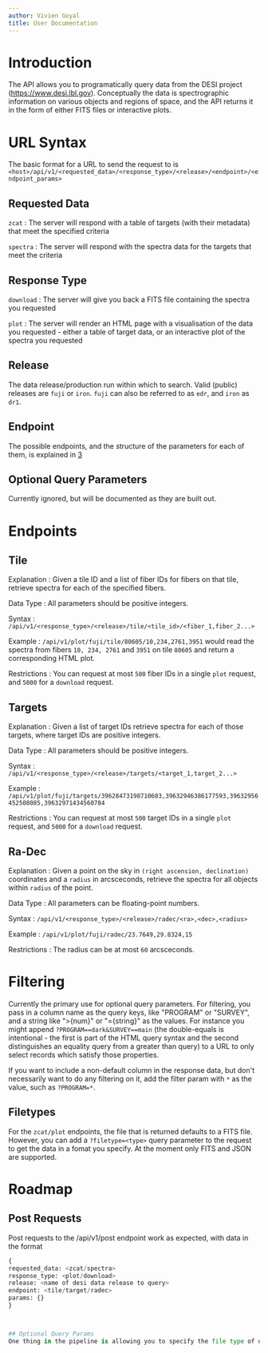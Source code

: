 ```yaml
---
author: Vivien Goyal
title: User Documentation
---
```


# Introduction

The API allows you to programatically query data from the DESI project (<https://www.desi.lbl.gov>). Conceptually the data is spectrographic information on various objects and regions of space, and the API returns it in the form of either FITS files or interactive plots.
# URL Syntax

The basic format for a URL to send the request to is `<host>/api/v1/<requested_data>/<response_type>/<release>/<endpoint>/<endpoint_params>`

## Requested Data

`zcat`
: The server will respond with a table of targets (with their metadata) that meet the specified criteria

`spectra`
: The server will respond with the spectra data for the targets that meet the criteria

## Response Type

`download`
: The server will give you back a FITS file containing the spectra you
requested

`plot`
: The server will render an HTML page with a visualisation of the data you requested - either a table of target data, or an interactive plot of the spectra you requested

## Release

The data release/production run within which to search. Valid (public) releases are `fuji` or `iron`. `fuji` can also be referred to as `edr`, and `iron` as `dr1`.

## Endpoint

The possible endpoints, and the structure of the parameters for each of
them, is explained in [3](#*Endpoints)

## Optional Query Parameters

Currently ignored, but will be documented as they are built out.

# Endpoints

## Tile

Explanation
: Given a tile ID and a list of fiber IDs for fibers on that tile,
retrieve spectra for each of the specified fibers.

Data Type
: All parameters should be positive integers.

Syntax
: `/api/v1/<response_type>/<release>/tile/<tile_id>/<fiber_1,fiber_2...>`

Example
: `/api/v1/plot/fuji/tile/80605/10,234,2761,3951` would
read the spectra from fibers `10, 234, 2761` and
`3951` on tile `80605` and return a
corresponding HTML plot.

Restrictions
: You can request at most `500` fiber IDs in a single
`plot` request, and `5000` for a
`download` request.

## Targets

Explanation
: Given a list of target IDs retrieve spectra for each of those
targets, where target IDs are positive integers.

Data Type
: All parameters should be positive integers.

Syntax
: `/api/v1/<response_type>/<release>/targets/<target_1,target_2...>`

Example
: `/api/v1/plot/fuji/targets/39628473198710603,39632946386177593,39632956452508085,39632971434560784`

Restrictions
: You can request at most `500` target IDs in a single
`plot` request, and `5000` for a
`download` request.

## Ra-Dec

Explanation
: Given a point on the sky in `(right ascension, declination)` coordinates and a `radius` in arcsceconds, retrieve the spectra for all objects within `radius` of the point.

Data Type
: All parameters can be floating-point numbers.

Syntax
: `/api/v1/<response_type>/<release>/radec/<ra>,<dec>,<radius>`

Example
: `/api/v1/plot/fuji/radec/23.7649,29.8324,15`

Restrictions
: The radius can be at most `60` arcsceconds.

# Filtering

Currently the primary use for optional query parameters. For filtering, you pass in a column name as the query keys, like "PROGRAM" or "SURVEY", and a string like ">{num}" or "={string}" as the values. For instance you might append `?PROGRAM==dark&SURVEY==main` (the double-equals is intentional - the first is part of the HTML query syntax and the second distinguishes an equality query from a greater than query) to a URL to only select records which satisfy those properties.

If you want to include a non-default column in the response data, but don't necessarily want to do any filtering on it, add the filter param with `*` as the value, such as `?PROGRAM=*`.

## Filetypes
For the `zcat/plot` endpoints, the file that is returned defaults to a FITS file. However, you can add a `?filetype=<type>` query parameter to the request to get the data in a fomat you specify.
At the moment only FITS and JSON are supported.

# Roadmap

## Post Requests
Post requests to the /api/v1/post endpoint work as expected, with data in the format
```python
{
requested_data: <zcat/spectra>
response_type: <plot/download>
release: <name of desi data release to query>
endpoint: <tile/target/radec>
params: {}
}



## Optional Query Params
One thing in the pipeline is allowing you to specify the file type of downloads for `zcat/download` endpoints, to get the metadata in a variety of formats, such as JSON, CSV, etc. Currently only FITS is supported

